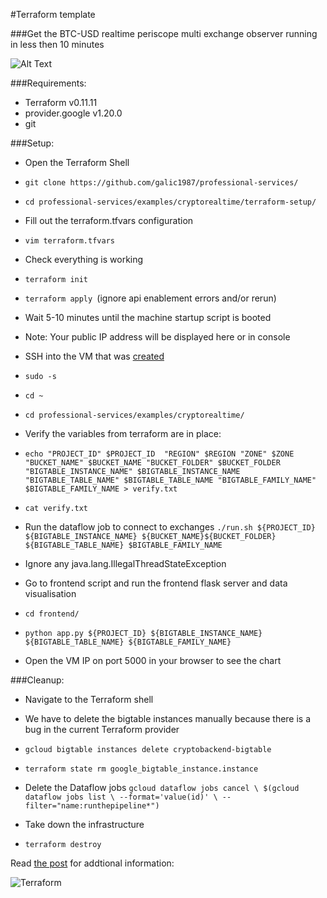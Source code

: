 #Terraform template

###Get the BTC-USD realtime periscope multi exchange observer running  in less then 10 minutes

![Alt Text](https://media.giphy.com/media/238teoXcI17pu3YOSP/giphy.gif)

###Requirements:
- Terraform v0.11.11 
- provider.google v1.20.0
- git


###Setup:
- Open the Terraform Shell
- ```git clone https://github.com/galic1987/professional-services/ ```
- ```cd professional-services/examples/cryptorealtime/terraform-setup/```

- Fill out the terraform.tfvars configuration
-  `` vim terraform.tfvars ``

- Check everything is working 
- ```terraform init```
- ```terraform apply ```(ignore api enablement errors and/or rerun)

- Wait 5-10 minutes until the machine startup script is booted 
- Note: Your public IP address will be displayed here or in console 

- SSH into the VM that was [created](https://console.cloud.google.com/compute/instances)
- ```sudo -s ```
- ```cd ~```
- ```cd professional-services/examples/cryptorealtime/```


- Verify the variables from terraform are in place:
- ```echo "PROJECT_ID" $PROJECT_ID  "REGION" $REGION "ZONE" $ZONE "BUCKET_NAME" $BUCKET_NAME "BUCKET_FOLDER" $BUCKET_FOLDER "BIGTABLE_INSTANCE_NAME" $BIGTABLE_INSTANCE_NAME "BIGTABLE_TABLE_NAME" $BIGTABLE_TABLE_NAME "BIGTABLE_FAMILY_NAME" $BIGTABLE_FAMILY_NAME > verify.txt```

- ```cat verify.txt```

- Run the dataflow job to connect to exchanges
```./run.sh ${PROJECT_ID} ${BIGTABLE_INSTANCE_NAME} ${BUCKET_NAME}${BUCKET_FOLDER} ${BIGTABLE_TABLE_NAME} $BIGTABLE_FAMILY_NAME```
- Ignore any java.lang.IllegalThreadStateException


- Go to frontend script and run the frontend flask server and data visualisation
- ```cd frontend/```
- ```python app.py ${PROJECT_ID} ${BIGTABLE_INSTANCE_NAME} ${BIGTABLE_TABLE_NAME} ${BIGTABLE_FAMILY_NAME}```

- Open the VM IP on port 5000 in your browser to see the chart 


###Cleanup:
- Navigate to the Terraform shell
- We have to delete the bigtable instances manually because there is a bug in the current Terraform provider
- ```gcloud bigtable instances delete cryptobackend-bigtable```
- ```terraform state rm google_bigtable_instance.instance```

- Delete the Dataflow jobs
`gcloud dataflow jobs cancel \
$(gcloud dataflow jobs list \
--format='value(id)' \
--filter="name:runthepipeline*")`

- Take down the infrastructure 
- ```terraform destroy```

Read [the post](https://medium.com/p/bigtable-beam-dataflow-cryptocurrencies-gcp-terraform-java-maven-4e7873811e86/edit) for addtional information:


![Terraform](https://media.giphy.com/media/sDjIG2QtbXKta/giphy.gif)
